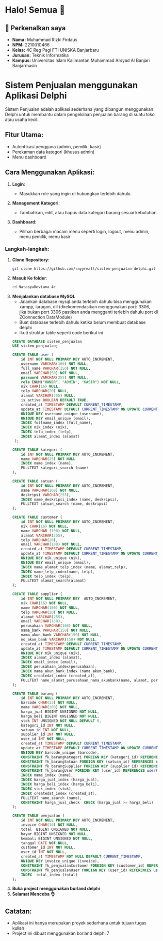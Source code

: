 # Halo! Semua 👋

## 🌟 Perkenalkan saya
- **Nama:** Muhammad Rizki Firdaus
- **NPM:** 2210010466
- **Kelas:** 4C Reg Pagi FTI UNISKA Banjarbaru
- **Jurusan:** Teknik Informatika
- **Kampus:** Universitas Islam Kalimantan Muhammad Arsyad Al Banjari Banjarmasin 


# Sistem Penjualan menggunakan Aplikasi Delphi

Sistem Penjualan adalah aplikasi sederhana yang dibangun menggunakan Delphi untuk membantu dalam pengelolaan penjualan barang di suatu toko atau usaha kecil.

## Fitur Utama:
- Autentikasi pengguna (admin, pemilik, kasir)
- Perekaman data kategori (khusus admin)
- Menu dashboard

## Cara Menggunakan Aplikasi:
1. **Login**:
   - Masukkan role yang ingin di hubungkan terlebih dahulu.

2. **Management Kategori**:
   - Tambahkan, edit, atau hapus data kategori barang sesuai kebutuhan.

3. **Dashboard**:
   - Pilihan berbagai macam menu seperti login, logout, menu admin, menu pemilik, menu kasir


### Langkah-langkah:

1. **Clone Repository**:
   ```bash
   git clone https://github.com/rayyreall/sistem-penjualan-delphi.git
   ```
2. **Masuk Ke folder**:
    ```bash
    cd NatasyaDeviana_4c
    ```
3. **Menjalankan database MySQL**
    - Jalankan database mysql anda terlebih dahulu bisa menggunakan xampp, laragon, dll (direkomendasikan menggunakan port: 3306,
    jika bukan port 3306 pastikan anda mengganti terlebih dahulu port di ZConnection DataModule)
    - Buat database terlebih dahulu ketika belum membuat database delphi
    - Ikuti struktur table seperti code berikut ini
    ```sql
    CREATE DATABASE sistem_penjualan
    USE sistem_penjualan;

    CREATE TABLE user (
	    id INT NOT NULL PRIMARY KEY AUTO_INCREMENT,
        username VARCHAR(100) NOT NULL,
        full_name VARCHAR(150) NOT NULL,
        email VARCHAR(50) NOT NULL,
        password VARCHAR(255) NOT NULL,
        role ENUM("OWNER", "ADMIN", "KASIR") NOT NULL,
        nik CHAR(16) NULL,
        telp VARCHAR(20) NULL,
        alamat VARCHAR(255) NULL,
	    is_active BOOLEAN DEFAULT TRUE,
        created_at TIMESTAMP DEFAULT CURRENT_TIMESTAMP,
        update_at TIMESTAMP DEFAULT CURRENT_TIMESTAMP ON UPDATE CURRENT_TIMESTAMP, 
	    UNIQUE KEY username_unique (username),
        UNIQUE KEY email_unique (email),
        INDEX fullname_index (full_name),
        INDEX nik_index (nik),
        INDEX telp_index (telp),
        INDEX alamat_index (alamat)
     );

    CREATE TABLE kategori (
	    id INT NOT NULL PRIMARY KEY AUTO_INCREMENT,
        name VARCHAR(25) NOT NULL
        INDEX name_index (name),
        FULLTEXT kategori_search (name)
    );

    CREATE TABLE satuan (
	    id INT NOT NULL PRIMARY KEY AUTO_INCREMENT,
        name VARCHAR(100) NOT NULL,
        deskripsi VARCHAR(255),
	    INDEX name_deskripsi_index (name, deskripsi),
        FULLTEXT satuan_search (name, deskripsi)
    );

    CREATE TABLE customer (
	    id INT NOT NULL PRIMARY KEY AUTO_INCREMENT,
        nik CHAR(16) NOT NULL,
        name VARCHAR (100) NOT NULL,
        alamat VARCHAR(255),
        telp VARCHAR(20),
        email VARCHAR(100) NOT NULL,
        created_at TIMESTAMP DEFAULT CURRENT_TIMESTAMP,
        update_at TIMESTAMP DEFAULT CURRENT_TIMESTAMP ON UPDATE CURRENT_TIMESTAMP,
        UNIQUE KEY nik_unique (nik),
        UNIQUE KEY email_unique (email),
        INDEX name_alamat_telp_index (name, alamat,telp),
        INDEX name_telp_index(name, telp),
        INDEX telp_index (telp),
        FULLTEXT alamat_search(alamat)
    );

    CREATE TABLE supplier (
	    id INT NOT NULL PRIMARY KEY  AUTO_INCREMENT,
        nik CHAR(16) NOT NULL,
        name VARCHAR(100) NOT NULL,
        telp VARCHAR(20) NOT NULL,
        alamat VARCHAR(255),
        email VARCHAR(150),
        perusahaan VARCHAR(100) NOT NULL,
        nama_bank VARCHAR(150) NOT NULL,
        nama_akun_bank VARCHAR(150) NOT NULL,
        no_akun_bank VARCHAR(150) NOT NULL,
        created_at TIMESTAMP DEFAULT CURRENT_TIMESTAMP,
        update_at TIMESTAMP DEFAULT CURRENT_TIMESTAMP ON UPDATE CURRENT_TIMESTAMP,
        UNIQUE KEY nik_unique (nik),
        INDEX alamat_index (alamat),
        INDEX email_index (email),
        INDEX perusahaan_index(perusahaan),
        INDEX nama_akun_bank_index (nama_akun_bank),
        INDEX createdat_index (created_at),
        FULLTEXT name_alamat_perusahaan_nama_akunbank(name, alamat, perusahaan, nama_akun_bank)
    );

    CREATE TABLE barang (
	    id INT NOT NULL PRIMARY KEY AUTO_INCREMENT,
        barcode CHAR(13) NOT NULL,
        name VARCHAR(100) NOT NULL,
        harga_jual BIGINT UNSIGNED NOT NULL,
        harga_beli BIGINT UNSIGNED NOT NULL,
        stok INT UNSIGNED NOT NULL DEFAULT 0,
        kategori_id INT NOT NULL,
        satuan_id INT NOT NULL,
        supplier_id INT NOT NULL,
        user_id INT NOT NULL,
        created_at TIMESTAMP DEFAULT CURRENT_TIMESTAMP,
        update_at TIMESTAMP DEFAULT CURRENT_TIMESTAMP ON UPDATE CURRENT_TIMESTAMP,
        UNIQUE KEY barcode_unique (barcode),
        CONSTRAINT fk_barangKategori FOREIGN KEY (kategori_id) REFERENCES kategori(id),
        CONSTRAINT fk_barangSatuan FOREIGN KEY (satuan_id) REFERENCES satuan(id),
        CONSTRAINT fk_barangSupplier FOREIGN KEY (supplier_id) REFERENCES supplier (id),
        CONSTRAINT fk_barangUser FOREIGN KEY (user_id) REFERENCES user(id),
        INDEX name_index (name),
        INDEX harga_jual_index (harga_jual),
        INDEX harga_beli_index (harga_beli),
        INDEX stok_index (stok),
        INDEX createdat_index (created_at),
        FULLTEXT name_search (name),
        CONSTRAINT harga_jual_check  CHECK (harga_jual >= harga_beli)
    );

    CREATE TABLE penjualan (
	    id INT NOT NULL PRIMARY KEY AUTO_INCREMENT,
        invoice CHAR(10) NOT NULL,
        total  BIGINT UNSIGNED NOT NULL,
        bayar BIGINT UNSIGNED NOT NULL,
        kembali BIGINT UNSIGNED NOT NULL,
        tanggal DATE NOT NULL,
        customer_id INT NOT NULL,
        user_id INT NOT NULL,
        created_at TIMESTAMP NOT NULL DEFAULT CURRENT_TIMESTAMP,
        UNIQUE KEY invoice_unique (invoice),
        CONSTRAINT fk_penjualanCustomer FOREIGN KEY (customer_id) REFERENCES customer (id),
        CONSTRAINT fk_penjualanUser FOREIGN KEY (user_id) REFERENCES user (id),
        INDEX  total_index (total)
    );

    ```
4. **Buka project menggunakan borland delphi**
5. **Selamat Mencoba 👌**


## Catatan:
- Aplikasi ini hanya merupakan proyek sederhana untuk tujuan tugas kuliah
- Project ini dibuat menggunakan borland delphi 7
